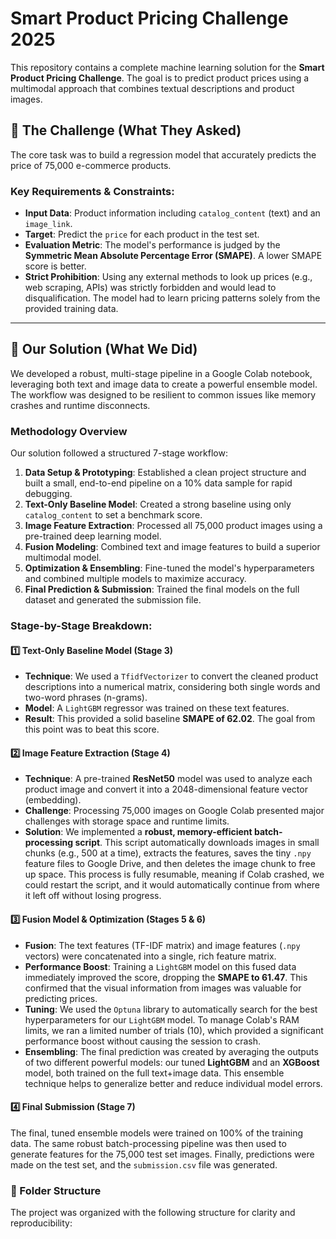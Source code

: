 # Smart Product Pricing Challenge 2025

This repository contains a complete machine learning solution for the **Smart Product Pricing Challenge**. The goal is to predict product prices using a multimodal approach that combines textual descriptions and product images.

## 🎯 The Challenge (What They Asked)

The core task was to build a regression model that accurately predicts the price of 75,000 e-commerce products.

### Key Requirements & Constraints:

* **Input Data**: Product information including `catalog_content` (text) and an `image_link`.
* **Target**: Predict the `price` for each product in the test set.
* **Evaluation Metric**: The model's performance is judged by the **Symmetric Mean Absolute Percentage Error (SMAPE)**. A lower SMAPE score is better.
* **Strict Prohibition**: Using any external methods to look up prices (e.g., web scraping, APIs) was strictly forbidden and would lead to disqualification. The model had to learn pricing patterns solely from the provided training data.

---

## 🚀 Our Solution (What We Did)

We developed a robust, multi-stage pipeline in a Google Colab notebook, leveraging both text and image data to create a powerful ensemble model. The workflow was designed to be resilient to common issues like memory crashes and runtime disconnects.

### Methodology Overview

Our solution followed a structured 7-stage workflow:

1.  **Data Setup & Prototyping**: Established a clean project structure and built a small, end-to-end pipeline on a 10% data sample for rapid debugging.
2.  **Text-Only Baseline Model**: Created a strong baseline using only `catalog_content` to set a benchmark score.
3.  **Image Feature Extraction**: Processed all 75,000 product images using a pre-trained deep learning model.
4.  **Fusion Modeling**: Combined text and image features to build a superior multimodal model.
5.  **Optimization & Ensembling**: Fine-tuned the model's hyperparameters and combined multiple models to maximize accuracy.
6.  **Final Prediction & Submission**: Trained the final models on the full dataset and generated the submission file.

### Stage-by-Stage Breakdown:

#### 1️⃣ **Text-Only Baseline Model (Stage 3)**

* **Technique**: We used a `TfidfVectorizer` to convert the cleaned product descriptions into a numerical matrix, considering both single words and two-word phrases (n-grams).
* **Model**: A `LightGBM` regressor was trained on these text features.
* **Result**: This provided a solid baseline **SMAPE of 62.02**. The goal from this point was to beat this score.

#### 2️⃣ **Image Feature Extraction (Stage 4)**

* **Technique**: A pre-trained **ResNet50** model was used to analyze each product image and convert it into a 2048-dimensional feature vector (embedding).
* **Challenge**: Processing 75,000 images on Google Colab presented major challenges with storage space and runtime limits.
* **Solution**: We implemented a **robust, memory-efficient batch-processing script**. This script automatically downloads images in small chunks (e.g., 500 at a time), extracts the features, saves the tiny `.npy` feature files to Google Drive, and then deletes the image chunk to free up space. This process is fully resumable, meaning if Colab crashed, we could restart the script, and it would automatically continue from where it left off without losing progress.

#### 3️⃣ **Fusion Model & Optimization (Stages 5 & 6)**

* **Fusion**: The text features (TF-IDF matrix) and image features (`.npy` vectors) were concatenated into a single, rich feature matrix.
* **Performance Boost**: Training a `LightGBM` model on this fused data immediately improved the score, dropping the **SMAPE to 61.47**. This confirmed that the visual information from images was valuable for predicting prices.
* **Tuning**: We used the `Optuna` library to automatically search for the best hyperparameters for our `LightGBM` model. To manage Colab's RAM limits, we ran a limited number of trials (10), which provided a significant performance boost without causing the session to crash.
* **Ensembling**: The final prediction was created by averaging the outputs of two different powerful models: our tuned **LightGBM** and an **XGBoost** model, both trained on the full text+image data. This ensemble technique helps to generalize better and reduce individual model errors.

#### 4️⃣ **Final Submission (Stage 7)**

The final, tuned ensemble models were trained on 100% of the training data. The same robust batch-processing pipeline was then used to generate features for the 75,000 test set images. Finally, predictions were made on the test set, and the `submission.csv` file was generated.

### 📁 Folder Structure

The project was organized with the following structure for clarity and reproducibility:
